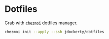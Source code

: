 # Dotfiles


Grab with [`chezmoi`](https://www.chezmoi.io/) dotfiles manager.

```bash
chezmoi init --apply --ssh jdockerty/dotfiles
```
